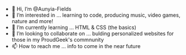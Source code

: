 - 👋 Hi, I’m @Aunyia-Fields
- 👀 I’m interested in ... learning to code, producing music, video games, nature and more!
- 🌱 I’m currently learning ... HTML & CSS (the basics)
- 💞️ I’m looking to collaborate on ... bulding personalized websites for those in my ProudGeek's commnunity
- 📫 How to reach me ... info to come in the near future

<!---
Aunyia-Fields/Aunyia-Fields is a ✨ special ✨ repository because its `README.md` (this file) appears on your GitHub profile.
You can click the Preview link to take a look at your changes.
--->
